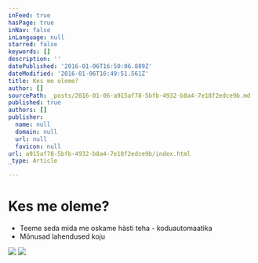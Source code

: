 ```yaml
---
inFeed: true
hasPage: true
inNav: false
inLanguage: null
starred: false
keywords: []
description: ''
datePublished: '2016-01-06T16:50:06.889Z'
dateModified: '2016-01-06T16:49:51.561Z'
title: Kes me oleme?
author: []
sourcePath: _posts/2016-01-06-a915af78-5bfb-4932-b8a4-7e18f2edce9b.md
published: true
authors: []
publisher:
  name: null
  domain: null
  url: null
  favicon: null
url: a915af78-5bfb-4932-b8a4-7e18f2edce9b/index.html
_type: Article

---
```

# **Kes me oleme?**

* Teeme seda mida me oskame hästi teha - koduautomaatika
* Mõnusad lahendused koju

![](https://s3-us-west-2.amazonaws.com/the-grid-img/p/fe8c764c941626ad541dac9bda3c5b68a0f4e86d.jpg)
![](https://the-grid-user-content.s3-us-west-2.amazonaws.com/a4814fa4-9138-4d54-8558-5038ecc8fa39.jpg)
